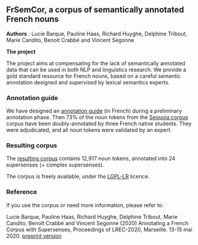 ## FrSemCor, a corpus of semantically annotated French nouns

**Authors** : Lucie Barque, Pauline Haas, Richard Huyghe, Delphine Tribout, Marie Candito, Benoit Crabbé and Vincent Segonne

**The project** 

The project aims at compensating for the lack of semantically annotated data that can be used in both NLP and linguistics research. We provide a gold standard resource for French nouns, based on a careful semantic annotation designed and supervised by lexical semantics experts. 

### Annotation guide

We have designed an [annotation guide](https://github.com/FrSemCor/FrSemCor/blob/master/guideAnno-FR-SemCor.pdf) (in French) during a preliminary annotation phase. Then 73% of the noun tokens from the 
[Sequoia corpus](https://www.rocq.inria.fr/alpage-wiki/tiki-index.php?page=CorpusSequoia) corpus have been doubly-annotated by three French native students. They were adjudicated, and all noun tokens were validated by an expert. 

### Resulting corpus
The [resulting corpus]() contains 12,917 noun tokens, annotated into 24 supersenses (+ complex supersenses). 

The corpus is freely available, under the [LGPL-LR](https://spdx.org/licenses/LGPLLR.html) licence.

### Reference

If you use the corpus or need more information, please refer to:

Lucie Barque, Pauline Haas, Richard Huyghe, Delphine Tribout, Marie Candito, Benoît Crabbé and Vincent Segonne (2020) Annotating a French Corpus with Supersenses, Proceedings of LREC-2020, Marseille. 13-15 mai 2020. [preprint version](https://github.com/FrSemCor/FrSemCor/blob/master/Fr_SemCor_LREC2020.pdf)
